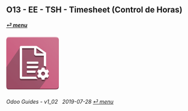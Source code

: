 ## O13 - EE - TSH - Timesheet (Control de Horas)
#### [_&#x23CE; menu_](/en-uk/o13/ee/en-uk-o13-ee-guides-menu.md)  
### ![](/doc/img/account_accountant.png)

###### Odoo Guides - v1_02 &nbsp; 2019-07-28  [_&#x23CE; menu_](/en-uk/o13/ee/en-uk-o13-ee-guides-menu.md)  
